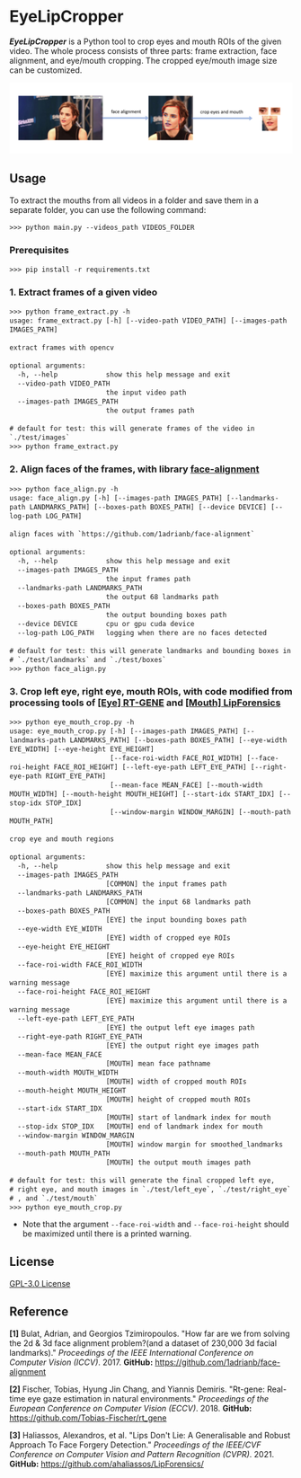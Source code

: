 # EyeLipCropper

***EyeLipCropper*** is a Python tool to crop eyes and mouth ROIs of the given video. The whole process consists of three parts: frame extraction, face alignment, and eye/mouth cropping. The cropped eye/mouth image size can be customized.

![vis](vis.png)

## Usage

To extract the mouths from all videos in a folder and save them in a separate folder, you can use the following command:
```shell
>>> python main.py --videos_path VIDEOS_FOLDER
```

### Prerequisites

```shell
>>> pip install -r requirements.txt
```

### 1. Extract frames of a given video

```shell
>>> python frame_extract.py -h
usage: frame_extract.py [-h] [--video-path VIDEO_PATH] [--images-path IMAGES_PATH]

extract frames with opencv

optional arguments:
  -h, --help            show this help message and exit
  --video-path VIDEO_PATH
                        the input video path
  --images-path IMAGES_PATH
                        the output frames path
 
# default for test: this will generate frames of the video in `./test/images`
>>> python frame_extract.py
```

### 2. Align faces of the frames, with library [face-alignment](https://github.com/1adrianb/face-alignment)

```shell
>>> python face_align.py -h
usage: face_align.py [-h] [--images-path IMAGES_PATH] [--landmarks-path LANDMARKS_PATH] [--boxes-path BOXES_PATH] [--device DEVICE] [--log-path LOG_PATH]

align faces with `https://github.com/1adrianb/face-alignment`

optional arguments:
  -h, --help            show this help message and exit
  --images-path IMAGES_PATH
                        the input frames path
  --landmarks-path LANDMARKS_PATH
                        the output 68 landmarks path
  --boxes-path BOXES_PATH
                        the output bounding boxes path
  --device DEVICE       cpu or gpu cuda device
  --log-path LOG_PATH   logging when there are no faces detected
  
# default for test: this will generate landmarks and bounding boxes in
# `./test/landmarks` and `./test/boxes`
>>> python face_align.py
```

### 3. Crop left eye, right eye, mouth ROIs, with code modified from processing tools of [[Eye] RT-GENE](https://github.com/Tobias-Fischer/rt_gene/tree/master/rt_gene/src/rt_gene) and [[Mouth] LipForensics](https://github.com/ahaliassos/LipForensics/tree/main/preprocessing)

```shell
>>> python eye_mouth_crop.py -h
usage: eye_mouth_crop.py [-h] [--images-path IMAGES_PATH] [--landmarks-path LANDMARKS_PATH] [--boxes-path BOXES_PATH] [--eye-width EYE_WIDTH] [--eye-height EYE_HEIGHT]
                         [--face-roi-width FACE_ROI_WIDTH] [--face-roi-height FACE_ROI_HEIGHT] [--left-eye-path LEFT_EYE_PATH] [--right-eye-path RIGHT_EYE_PATH]
                         [--mean-face MEAN_FACE] [--mouth-width MOUTH_WIDTH] [--mouth-height MOUTH_HEIGHT] [--start-idx START_IDX] [--stop-idx STOP_IDX]
                         [--window-margin WINDOW_MARGIN] [--mouth-path MOUTH_PATH]

crop eye and mouth regions

optional arguments:
  -h, --help            show this help message and exit
  --images-path IMAGES_PATH
                        [COMMON] the input frames path
  --landmarks-path LANDMARKS_PATH
                        [COMMON] the input 68 landmarks path
  --boxes-path BOXES_PATH
                        [EYE] the input bounding boxes path
  --eye-width EYE_WIDTH
                        [EYE] width of cropped eye ROIs
  --eye-height EYE_HEIGHT
                        [EYE] height of cropped eye ROIs
  --face-roi-width FACE_ROI_WIDTH
                        [EYE] maximize this argument until there is a warning message
  --face-roi-height FACE_ROI_HEIGHT
                        [EYE] maximize this argument until there is a warning message
  --left-eye-path LEFT_EYE_PATH
                        [EYE] the output left eye images path
  --right-eye-path RIGHT_EYE_PATH
                        [EYE] the output right eye images path
  --mean-face MEAN_FACE
                        [MOUTH] mean face pathname
  --mouth-width MOUTH_WIDTH
                        [MOUTH] width of cropped mouth ROIs
  --mouth-height MOUTH_HEIGHT
                        [MOUTH] height of cropped mouth ROIs
  --start-idx START_IDX
                        [MOUTH] start of landmark index for mouth
  --stop-idx STOP_IDX   [MOUTH] end of landmark index for mouth
  --window-margin WINDOW_MARGIN
                        [MOUTH] window margin for smoothed_landmarks
  --mouth-path MOUTH_PATH
                        [MOUTH] the output mouth images path

# default for test: this will generate the final cropped left eye,
# right eye, and mouth images in `./test/left_eye`, `./test/right_eye`
# , and `./test/mouth`
>>> python eye_mouth_crop.py
```

* Note that the argument `--face-roi-width` and `--face-roi-height` should be maximized until there is a printed warning.

## License

 [ GPL-3.0 License](https://github.com/zhliuworks/EyeLipCropper/blob/master/LICENSE)

## Reference

**[1]** Bulat, Adrian, and Georgios Tzimiropoulos. "How far are we from solving the 2d & 3d face alignment problem?(and a dataset of 230,000 3d facial landmarks)." *Proceedings of the IEEE International Conference on Computer Vision (ICCV)*. 2017. **GitHub:** https://github.com/1adrianb/face-alignment

**[2]** Fischer, Tobias, Hyung Jin Chang, and Yiannis Demiris. "Rt-gene: Real-time eye gaze estimation in natural environments." *Proceedings of the European Conference on Computer Vision (ECCV)*. 2018. **GitHub:** https://github.com/Tobias-Fischer/rt_gene

**[3]** Haliassos, Alexandros, et al. "Lips Don't Lie: A Generalisable and Robust Approach To Face Forgery Detection." *Proceedings of the IEEE/CVF Conference on Computer Vision and Pattern Recognition (CVPR)*. 2021. **GitHub:** https://github.com/ahaliassos/LipForensics/
